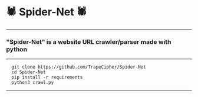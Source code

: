 #  🕷️ Spider-Net 🕷️
- ---------------------
### "Spider-Net" is a website URL crawler/parser made with python
- ---------------------
      git clone https://github.com/TrapeCipher/Spider-Net
      cd Spider-Net
      pip install -r requirements
      python3 crawl.py
- ---------------------


